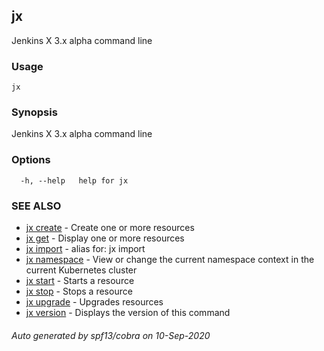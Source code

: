 ## jx

Jenkins X 3.x alpha command line

### Usage

```
jx
```

### Synopsis

Jenkins X 3.x alpha command line

### Options

```
  -h, --help   help for jx
```

### SEE ALSO

* [jx create](jx_create.md)	 - Create one or more resources
* [jx get](jx_get.md)	 - Display one or more resources
* [jx import](jx_import.md)	 - alias for: jx import
* [jx namespace](jx_namespace.md)	 - View or change the current namespace context in the current Kubernetes cluster
* [jx start](jx_start.md)	 - Starts a resource
* [jx stop](jx_stop.md)	 - Stops a resource
* [jx upgrade](jx_upgrade.md)	 - Upgrades resources
* [jx version](jx_version.md)	 - Displays the version of this command

###### Auto generated by spf13/cobra on 10-Sep-2020
